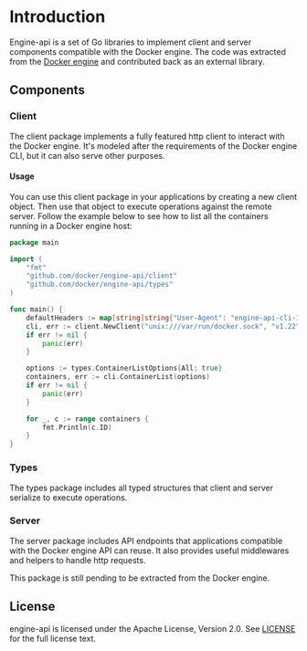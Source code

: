 # Introduction

Engine-api is a set of Go libraries to implement client and server components compatible with the Docker engine.
The code was extracted from the [Docker engine](https://github.com/docker/docker) and contributed back as an external library.

## Components

### Client

The client package implements a fully featured http client to interact with the Docker engine. It's modeled after the requirements of the Docker engine CLI, but it can also serve other purposes.

#### Usage

You can use this client package in your applications by creating a new client object. Then use that object to execute operations against the remote server. Follow the example below to see how to list all the containers running in a Docker engine host:

```go
package main

import (
	"fmt"
	"github.com/docker/engine-api/client"
	"github.com/docker/engine-api/types"
)

func main() {
	defaultHeaders := map[string]string{"User-Agent": "engine-api-cli-1.0"}
	cli, err := client.NewClient("unix:///var/run/docker.sock", "v1.22", nil, defaultHeaders)
	if err != nil {
		panic(err)
	}

	options := types.ContainerListOptions{All: true}
	containers, err := cli.ContainerList(options)
	if err != nil {
		panic(err)
	}

	for _, c := range containers {
		fmt.Println(c.ID)
	}
}
```

### Types

The types package includes all typed structures that client and server serialize to execute operations.

### Server

The server package includes API endpoints that applications compatible with the Docker engine API can reuse. It also provides useful middlewares and helpers to handle http requests.

This package is still pending to be extracted from the Docker engine.

## License

engine-api is licensed under the Apache License, Version 2.0. See [LICENSE](LICENSE) for the full license text.
